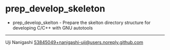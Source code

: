 # prep_develop_skeleton

- prep_develop_skelton - Prepare the skelton directory structure for developing
                         C/C++ with GNU autotools

--- 
Uji Nanigashi <53845049+nanigashi-uji@users.noreply.github.com>
